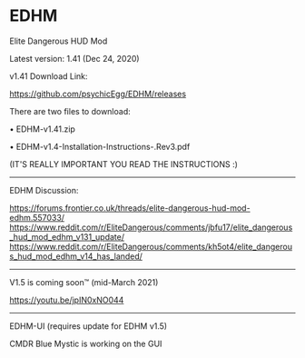 # EDHM
Elite Dangerous HUD Mod

Latest version: 1.41 (Dec 24, 2020)

v1.41 Download Link:

https://github.com/psychicEgg/EDHM/releases

There are two files to download:

• EDHM-v1.41.zip

• EDHM-v1.4-Installation-Instructions-.Rev3.pdf

(IT'S REALLY IMPORTANT YOU READ THE INSTRUCTIONS :)

-------------------------------------------------------------------------
EDHM Discussion:

https://forums.frontier.co.uk/threads/elite-dangerous-hud-mod-edhm.557033/
https://www.reddit.com/r/EliteDangerous/comments/jbfu17/elite_dangerous_hud_mod_edhm_v131_update/
https://www.reddit.com/r/EliteDangerous/comments/kh5ot4/elite_dangerous_hud_mod_edhm_v14_has_landed/


-------------------------------------------------------------------------
V1.5 is coming soon™ (mid-March 2021)

https://youtu.be/jpIN0xNO044

-------------------------------------------------------------------------
EDHM-UI (requires update for EDHM v1.5)

CMDR Blue Mystic is working on the GUI
